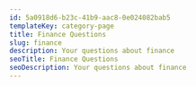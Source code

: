 ```yaml
---
id: 5a0918d6-b23c-41b9-aac8-0e024082bab5
templateKey: category-page
title: Finance Questions
slug: finance
description: Your questions about finance
seoTitle: Finance Questions
seoDescription: Your questions about finance
---
```

